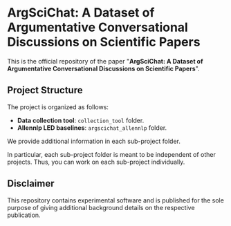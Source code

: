# ArgSciChat: A Dataset of Argumentative Conversational Discussions on Scientific Papers

This is the official repository of the paper "**ArgSciChat: A Dataset of Argumentative Conversational Discussions on Scientific Papers**".

## Project Structure

The project is organized as follows:

* **Data collection tool**: `collection_tool` folder.
* **Allennlp LED baselines**: `argscichat_allennlp` folder.

We provide additional information in each sub-project folder.

In particular, each sub-project folder is meant to be independent of other projects.
Thus, you can work on each sub-project individually.

## Disclaimer

This repository contains experimental software and is published for the sole purpose of giving additional 
background details on the respective publication.
